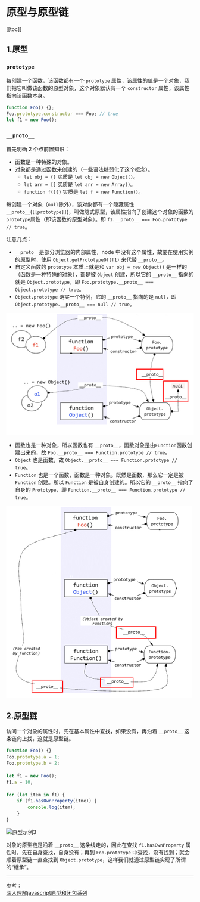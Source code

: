 # 原型与原型链

[[toc]]

## 1.原型

### `prototype`

每创建一个函数，该函数都有一个 `prototype` 属性，该属性的值是一个对象，我们把它叫做该函数的原型对象，这个对象默认有一个 `constructor` 属性，该属性指向该函数本身。

```js
function Foo() {};
Foo.prototype.constructor === Foo; // true
let f1 = new Foo();
```

### `__proto__`

首先明确 2 个点前置知识：

- 函数是一种特殊的对象。
- 对象都是通过函数来创建的（一些语法糖弱化了这个概念）。
    + `let obj = {}` 实质是 `let obj = new Object()`。
    + `let arr = []` 实质是 `let arr = new Array()`。
    + `function f(){}` 实质是 `let f = new Function()`。

每创建一个对象（`null`除外），该对象都有一个隐藏属性 `__proto__`(`[[prototype]]`)，叫做隐式原型，该属性指向了创建这个对象的函数的 `prototype`属性（即该函数的原型对象）。即 `f1.__proto__ === Foo.prototype // true`。

注意几点：

- `__proto__`是部分浏览器的内部属性，node 中没有这个属性，故要在使用实例的原型时，使用 `Object.getPrototypeOf(f1)` 来代替 `__proto__`。
- 自定义函数的 `prototype` 本质上就是和 `var obj = new Object()` 是一样的（函数是一种特殊的对象），都是被 `Object` 创建，所以它的 `__proto__` 指向的就是 `Object.prototype`，即 `Foo.prototype.__proto__ === Object.prototype // true`。
- `Object.prototype` 确实一个特例，它的 `__proto__` 指向的是 `null`，即 `Object.prototype.__proto__ === null // true`。

![原型示例1](./img/js01.png)

- 函数也是一种对象，所以函数也有 `__proto__`，函数对象是由`Function`函数创建出来的，故 `Foo.__proto__ === Function.prototype // true`。
- `Object` 也是函数，故 `Object.__proto__ === Function.prototype // true`。
- `Function` 也是一个函数，函数是一种对象。既然是函数，那么它一定是被 `Function` 创建。所以 `Function` 是被自身创建的。所以它的 `__proto__` 指向了自身的 `Prototype`，即 `Function.__proto__ === Function.prototype // true`。

![原型示例2](./img/js02.png)

## 2.原型链

访问一个对象的属性时，先在基本属性中查找，如果没有，再沿着 `__proto__` 这条链向上找，这就是原型链。

```js
function Foo() {}
Foo.prototype.a = 1;
Foo.prototype.b = 2;

let f1 = new Foo();
f1.a = 10;

for (let item in f1) {
    if (f1.hasOwnProperty(itme)) {
        console.log(item);
    }
}
```
![原型示例3](http://oixvuz0x6.bkt.clouddn.com/201807201128521.png)

对象的原型链是沿着 `__proto__` 这条线走的，因此在查找 `f1.hasOwnProperty` 属性时，先在自身查找，自身没有；再到 `Foo.prototype` 中查找，没有找到；就会顺着原型链一直查找到 `Object.prototype`，这样我们就通过原型链实现了所谓的“继承”。

***
参考：  
[深入理解javascript原型和闭包系列](http://www.cnblogs.com/wangfupeng1988/tag/%E5%8E%9F%E5%9E%8B/)